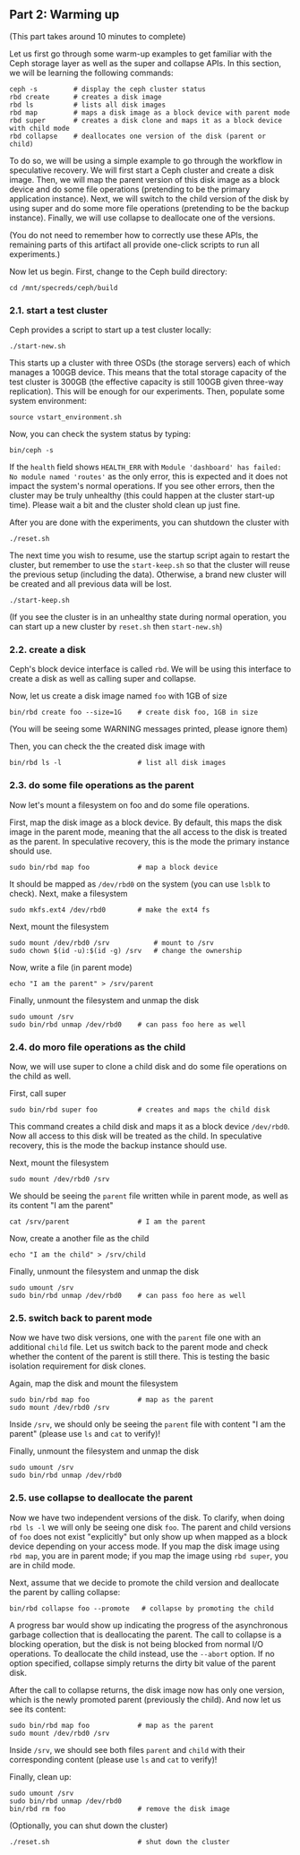 ## Part 2: Warming up

(This part takes around 10 minutes to complete)

Let us first go through some warm-up examples to get familiar with the Ceph storage layer as well as the super and collapse APIs. In this section, we will be learning the following commands: 

	ceph -s         # display the ceph cluster status
	rbd create      # creates a disk image
	rbd ls          # lists all disk images
	rbd map         # maps a disk image as a block device with parent mode
	rbd super       # creates a disk clone and maps it as a block device with child mode
	rbd collapse    # deallocates one version of the disk (parent or child)

To do so, we will be using a simple example to go through the workflow in speculative recovery. We will first start a Ceph cluster and create a disk image. Then, we will map the parent version of this disk image as a block device and do some file operations (pretending to be the primary application instance). Next, we will switch to the child version of the disk by using super and do some more file operations (pretending to be the backup instance). Finally, we will use collapse to deallocate one of the versions.

(You do not need to remember how to correctly use these APIs, the remaining parts of this artifact all provide one-click scripts to run all experiments.)

Now let us begin. First, change to the Ceph build directory:

	cd /mnt/specreds/ceph/build

### 2.1. start a test cluster

Ceph provides a script to start up a test cluster locally: 

	./start-new.sh 

This starts up a cluster with three OSDs (the storage servers) each of which manages a 100GB device. This means that the total storage capacity of the test cluster is 300GB (the effective capacity is still 100GB given three-way replication). This will be enough for our experiments. Then, populate some system environment:

	source vstart_environment.sh 

Now, you can check the system status by typing:
	
	bin/ceph -s 

If the `health` field shows `HEALTH_ERR` with `Module 'dashboard' has failed: No module named 'routes'` as the only error, this is expected and it does not impact the system's normal operations. If you see other errors, then the cluster may be truly unhealthy (this could happen at the cluster start-up time). Please wait a bit and the cluster shold clean up just fine.

After you are done with the experiments, you can shutdown the cluster with

	./reset.sh 

The next time you wish to resume, use the startup script again to restart the cluster, but remember to use the `start-keep.sh` so that the cluster will reuse the previous setup (including the data). Otherwise, a brand new cluster will be created and all previous data will be lost.
	
	./start-keep.sh  

(If you see the cluster is in an unhealthy state during normal operation, you can start up a new cluster by `reset.sh` then `start-new.sh`)

### 2.2. create a disk

Ceph's block device interface is called `rbd`. We will be using this interface to create a disk as well as calling super and collapse.

<!-- First, create and initialize a pool where the disks should reside

	bin/ceph osd pool create rbd    # create a pool
	bin/rbd pool init rbd           # init the pool

(You will be seeing some WARNING messages printed, please ignore them) -->

Now, let us create a disk image named `foo` with 1GB of size

	bin/rbd create foo --size=1G    # create disk foo, 1GB in size

(You will be seeing some WARNING messages printed, please ignore them)

Then, you can check the the created disk image with

	bin/rbd ls -l                   # list all disk images

### 2.3. do some file operations as the parent

Now let's mount a filesystem on foo and do some file operations.

First, map the disk image as a block device. By default, this maps the disk image in the parent mode, meaning that the all access to the disk is treated as the parent. In speculative recovery, this is the mode the primary instance should use.

	sudo bin/rbd map foo            # map a block device

It should be mapped as `/dev/rbd0` on the system (you can use `lsblk` to check). Next, make a filesystem

	sudo mkfs.ext4 /dev/rbd0        # make the ext4 fs

Next, mount the filesystem

	sudo mount /dev/rbd0 /srv           # mount to /srv  
	sudo chown $(id -u):$(id -g) /srv   # change the ownership

Now, write a file (in parent mode)

	echo "I am the parent" > /srv/parent

Finally, unmount the filesystem and unmap the disk

	sudo umount /srv
	sudo bin/rbd unmap /dev/rbd0    # can pass foo here as well

### 2.4. do moro file operations as the child

Now, we will use super to clone a child disk and do some file operations on the child as well. 

First, call super

	sudo bin/rbd super foo          # creates and maps the child disk

This command creates a child disk and maps it as a block device `/dev/rbd0`. Now all access to this disk will be treated as the child. In speculative recovery, this is the mode the backup instance should use. 

Next, mount the filesystem
	
	sudo mount /dev/rbd0 /srv 

We should be seeing the `parent` file written while in parent mode, as well as its content "I am the parent"

	cat /srv/parent                 # I am the parent

Now, create a another file as the child

	echo "I am the child" > /srv/child

Finally, unmount the filesystem and unmap the disk

	sudo umount /srv
	sudo bin/rbd unmap /dev/rbd0    # can pass foo here as well

### 2.5. switch back to parent mode

Now we have two disk versions, one with the `parent` file one with an additional `child` file. Let us switch back to the parent mode and check whether the content of the parent is still there. This is testing the basic isolation requirement for disk clones.

Again, map the disk and mount the filesystem 

	sudo bin/rbd map foo            # map as the parent
	sudo mount /dev/rbd0 /srv

Inside `/srv`, we should only be seeing the `parent` file with content "I am the parent" (please use `ls` and `cat` to verify)!

Finally, unmount the filesystem and unmap the disk 

	sudo umount /srv
	sudo bin/rbd unmap /dev/rbd0

### 2.5. use collapse to deallocate the parent

Now we have two independent versions of the disk. To clarify, when doing `rbd ls -l` we will only be seeing one disk `foo`. The parent and child versions of `foo` does not exist "explicitly" but only show up when mapped as a block device depending on your access mode. If you map the disk image using `rbd map`, you are in parent mode; if you map the image using `rbd super`, you are in child mode.

Next, assume that we decide to promote the child version and deallocate the parent by calling collapse:

	bin/rbd collapse foo --promote   # collapse by promoting the child

A progress bar would show up indicating the progress of the asynchronous garbage collection that is deallocating the parent. The call to collapse is a blocking operation, but the disk is not being blocked from normal I/O operations. To deallocate the child instead, use the `--abort` option. If no option specified, collapse simply returns the dirty bit value of the parent disk.

After the call to collapse returns, the disk image now has only one version, which is the newly promoted parent (previously the child). And now let us see its content:

	sudo bin/rbd map foo            # map as the parent
	sudo mount /dev/rbd0 /srv

Inside `/srv`, we should see both files `parent` and `child` with their corresponding content (please use `ls` and `cat` to verify)!

Finally, clean up:

	sudo umount /srv
	sudo bin/rbd unmap /dev/rbd0
	bin/rbd rm foo                  # remove the disk image

(Optionally, you can shut down the cluster)

	./reset.sh                      # shut down the cluster

